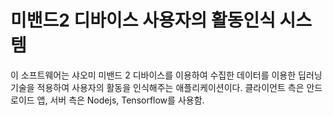 # 미밴드2 디바이스 사용자의 활동인식 시스템

이 소프트웨어는 샤오미 미밴드 2 디바이스를 이용하여 수집한 데이터를 이용한 딥러닝 기술을 적용하여 사용자의 활동을 인식해주는 애플리케이션이다. 클라이언트 측은 안드로이드 앱, 서버 측은 Nodejs, Tensorflow를 사용함.
